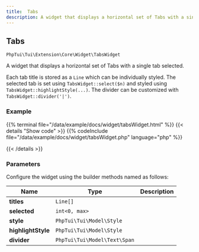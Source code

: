 ```yaml
---
title:  Tabs 
description: A widget that displays a horizontal set of Tabs with a single tab selected.
---
```

##  Tabs 

`PhpTui\Tui\Extension\Core\Widget\TabsWidget`

A widget that displays a horizontal set of Tabs with a single tab selected.


Each tab title is stored as a `Line` which can be individually styled. The selected tab is set
using `TabsWidget::select($n)` and styled using `TabsWidget::highlightStyle(...)`. The divider can be customized
with `TabsWidget::divider('|')`.

### Example

{{% terminal file="/data/example/docs/widget/tabsWidget.html" %}}
{{< details "Show code"  >}}
{{% codeInclude file="/data/example/docs/widget/tabsWidget.php" language="php" %}}

{{< /details >}}
### Parameters

Configure the widget using the builder methods named as follows:

| Name | Type | Description |
| --- | --- | --- |
| **titles** | `Line[]` |  |
| **selected** | `int<0, max>` |  |
| **style** | `PhpTui\Tui\Model\Style` |  |
| **highlightStyle** | `PhpTui\Tui\Model\Style` |  |
| **divider** | `PhpTui\Tui\Model\Text\Span` |  |